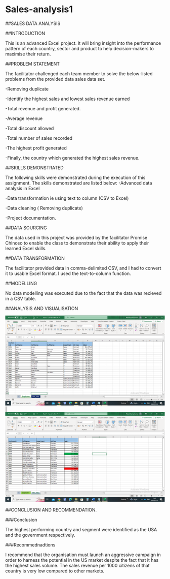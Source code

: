 # Sales-analysis1

##SALES DATA ANALYSIS

##INTRODUCTION

This is an advanced Excel project. It will bring insight into the performance pattern of each country, sector and product to help decision-makers to maximise their return.

##PROBLEM STATEMENT

The facilitator challenged each team member to solve the below-listed problems from the provided data sales data set.

-Removing duplicate

-Identify the highest sales and lowest sales revenue earned 

-Total revenue and profit generated.

-Average revenue

-Total discount allowed

-Total number of sales recorded

-The highest profit generated 

-Finally, the country which generated the highest sales revenue.

##SKILLS DEMONSTRATED

The following skills were demonstrated during the execution of this assignment. The skills demonstrated are listed below:
-Advanced data analysis in Excel

-Data transformation ie using text to column (CSV to Excel)

-Data cleaning ( Removing duplicate)

-Project documentation.


##DATA SOURCING

The data used in this project was provided by the facilitator Promise Chinoso to enable the class to demonstrate their ability to apply their learned Excel skills.

##DATA TRANSFORMATION

The facilitator provided data in comma-delimited CSV, and I had to convert it to usable Excel format. I used the text-to-column function.

##MODELLING

No data modelling was executed due to the fact that the data was recieved in a CSV table.

##ANALYSIS AND VISUALISATION


![](Duplicates.png)     | ![](Min_Max.png)




##CONCLUSION AND RECOMMENDATION.

###Conclusion

The highest performing country and segment were identified as the USA and the government respectively.

###Recommednadtions

I recommend that the organisation must launch an aggressive campaign in order to harness the potential in the US market despite the fact that it has the highest sales volume. The sales revenue per 1000 citizens of that country is very low compared to other markets.  
